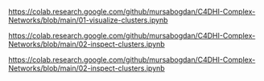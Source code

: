 https://colab.research.google.com/github/mursabogdan/C4DHI-Complex-Networks/blob/main/01-visualize-clusters.ipynb

https://colab.research.google.com/github/mursabogdan/C4DHI-Complex-Networks/blob/main/02-inspect-clusters.ipynb

https://colab.research.google.com/github/mursabogdan/C4DHI-Complex-Networks/blob/main/02-inspect-clusters.ipynb
